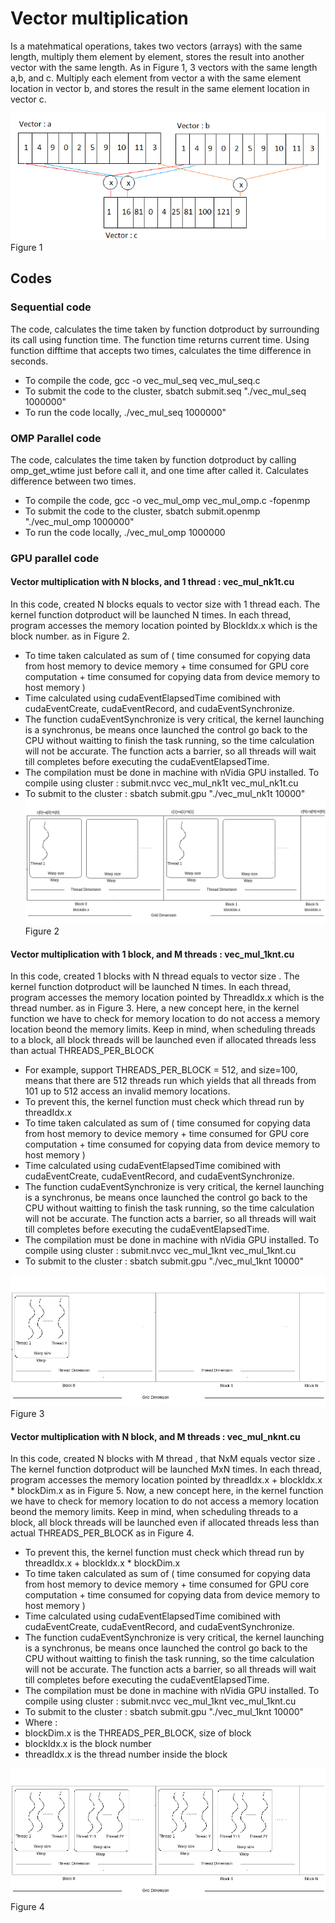 # Vector multiplication
Is a matehmatical operations, takes two vectors (arrays) with the same length, multiply them element by element,  stores the result into another vector with the same length.
As in Figure 1, 3 vectors with the same length a,b, and c. Multiply each element from vector a with the same element location in vector b, and stores the result in the same element location in vector c.


![image](https://github.com/compilereg/parallel-codes/blob/main/vector/vect_mul.png)
Figure 1

## Codes
### Sequential code
The code, calculates the time taken by function dotproduct by surrounding its call using function time. The function time returns current time. Using function difftime that accepts two times, calculates the time difference in seconds.
 * To compile the code, gcc -o vec_mul_seq vec_mul_seq.c
 * To submit the code to the cluster, sbatch submit.seq "./vec_mul_seq 1000000"
 * To run the code locally, ./vec_mul_seq 1000000"
### OMP Parallel code
The code, calculates the time taken by function dotproduct by calling omp_get_wtime just before call it, and one time after called it. Calculates difference between two times.
 * To compile the code, gcc -o vec_mul_omp vec_mul_omp.c -fopenmp
 * To submit the code to the cluster, sbatch submit.openmp "./vec_mul_omp 1000000"
 * To run the code locally, ./vec_mul_omp 1000000
### GPU parallel code
#### Vector multiplication with N blocks, and 1 thread : vec_mul_nk1t.cu
In this code, created N blocks equals to vector size with 1 thread each. The kernel function dotproduct will be launched N times. In each thread, program accesses the memory location pointed by BlockIdx.x which is the block number. as in Figure 2.
 * To time taken calculated as sum of ( time consumed for copying data from host memory to device memory  + time consumed for  GPU core computation + time consumed for copying data from device memory to host memory )
 * Time calculated using cudaEventElapsedTime comibined with cudaEventCreate, cudaEventRecord, and cudaEventSynchronize.
 * The function cudaEventSynchronize is very critical, the kernel launching is a synchronus, be means once launched the control go back to the CPU without waitting to finish the task running, so the time calculation will not be accurate. The function acts a barrier, so all threads will wait till completes before executing the cudaEventElapsedTime.
 * The compilation must be done in machine with nVidia GPU installed. To compile using cluster : submit.nvcc vec_mul_nk1t vec_mul_nk1t.cu
 * To submit to the cluster : sbatch submit.gpu "./vec_mul_nk1t 10000"
![image](https://github.com/compilereg/parallel-codes/blob/main/vector/n-1.png)
Figure 2

#### Vector multiplication with 1 block, and M threads : vec_mul_1knt.cu
In this code, created 1 blocks with N thread equals to vector size . The kernel function dotproduct will be launched N times. In each thread, program accesses the memory location pointed by ThreadIdx.x which is the thread number. as in Figure 3. Here, a new concept here, in the kernel function we have to check for memory location to do not access a memory location beond the memory limits. Keep in mind, when scheduling threads to a block, all block threads will be launched even if allocated threads less than actual THREADS_PER_BLOCK
 * For example, support THREADS_PER_BLOCK = 512, and size=100, means that there are 512 threads run which yields that all threads from 101 up to 512 access an invalid memory locations.
 * To prevent this, the kernel function must check which thread run by threadIdx.x
 * To time taken calculated as sum of ( time consumed for copying data from host memory to device memory  + time consumed for GPU core computation + time consumed for copying data from device memory to host memory )
 * Time calculated using cudaEventElapsedTime comibined with cudaEventCreate, cudaEventRecord, and cudaEventSynchronize.
 * The function cudaEventSynchronize is very critical, the kernel launching is a synchronus, be means once launched the control go back to the CPU without waitting to finish the task running, so the time calculation will not be accurate. The function acts a barrier, so all threads will wait till completes before executing the cudaEventElapsedTime.
 *  The compilation must be done in machine with nVidia GPU installed. To compile using cluster : submit.nvcc vec_mul_1knt vec_mul_1knt.cu
 *  To submit to the cluster : sbatch submit.gpu "./vec_mul_1knt 10000"

![image](https://github.com/compilereg/parallel-codes/blob/main/vector/1-n.png)
Figure 3

#### Vector multiplication with N block, and M threads : vec_mul_nknt.cu
In this code, created N blocks with M thread , that NxM equals vector size . The kernel function dotproduct will be launched MxN times. In each thread, program accesses the memory location pointed by threadIdx.x + blockIdx.x * blockDim.x as in Figure 5. Now, a new concept here, in the kernel function we have to check for memory location to do not access a memory location beond the memory limits. Keep in mind, when scheduling threads to a block, all block threads will be launched even if allocated threads less than actual THREADS_PER_BLOCK as in Figure 4.
 * To prevent this, the kernel function must check which thread run by threadIdx.x + blockIdx.x * blockDim.x
 * To time taken calculated as sum of ( time consumed for copying data from host memory to device memory  + time consumed for GPU core computation + time consumed for copying data from device memory to host memory )
 * Time calculated using cudaEventElapsedTime comibined with cudaEventCreate, cudaEventRecord, and cudaEventSynchronize.
 * The function cudaEventSynchronize is very critical, the kernel launching is a synchronus, be means once launched the control go back to the CPU without waitting to finish the task running, so the time calculation will not be accurate. The function acts a barrier, so all threads will wait till completes before executing the cudaEventElapsedTime.
 * The compilation must be done in machine with nVidia GPU installed. To compile using cluster : submit.nvcc vec_mul_1knt vec_mul_1knt.cu
 * To submit to the cluster : sbatch submit.gpu "./vec_mul_1knt 10000"
 * Where :
  * blockDim.x is the THREADS_PER_BLOCK, size of block
  * blockIdx.x is the block number
  * threadIdx.x is the thread number inside the block
   


![image](https://github.com/compilereg/parallel-codes/blob/main/vector/n-n.png)
Figure 4
